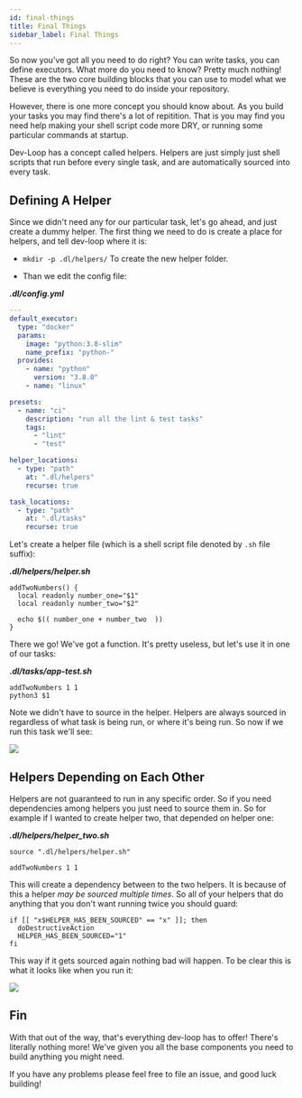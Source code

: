 ```yaml
---
id: final-things
title: Final Things
sidebar_label: Final Things
---
```


So now you've got all you need to do right? You can write tasks, you can
define executors. What more do you need to know? Pretty much nothing! These
are the two core building blocks that you can use to model what we believe
is everything you need to do inside your repository.

However, there is one more concept you should know about. As you build your
tasks you may find there's a lot of repitition. That is you may find
you need help making your shell script code more DRY, or running some particular
commands at startup.

Dev-Loop has a concept called helpers. Helpers are just simply just shell scripts
that run before every single task, and are automatically sourced into
every task.

## Defining A Helper ##

Since we didn't need any for our particular task, let's go ahead, and just
create a dummy helper. The first thing we need to do is create a place for
helpers, and tell dev-loop where it is:

- `mkdir -p .dl/helpers/` To create the new helper folder.

- Than we edit the config file:

***.dl/config.yml***

```yaml {19-22}
---
default_executor:
  type: "docker"
  params:
    image: "python:3.8-slim"
    name_prefix: "python-"
  provides:
    - name: "python"
      version: "3.8.0"
    - name: "linux"

presets:
  - name: "ci"
    description: "run all the lint & test tasks"
    tags:
      - "lint"
      - "test"

helper_locations:
  - type: "path"
    at: ".dl/helpers"
    recurse: true

task_locations:
  - type: "path"
    at: ".dl/tasks"
    recurse: true
```

Let's create a helper file (which is a shell script file denoted by `.sh` file suffix):

***.dl/helpers/helper.sh***

```shell
addTwoNumbers() {
  local readonly number_one="$1"
  local readonly number_two="$2"

  echo $(( number_one + number_two  ))
}
```

There we go! We've got a function. It's pretty useless, but let's use it in one of our tasks:

***.dl/tasks/app-test.sh***

```shell {1}
addTwoNumbers 1 1
python3 $1
```

Note we didn't have to source in the helper. Helpers are always sourced in regardless of what
task is being run, or where it's being run. So now if we run this task we'll see:

<img src="/img/dl-helpers-one.png" />

## Helpers Depending on Each Other ##

Helpers are not guaranteed to run in any specific order. So if you need dependencies among helpers
you just need to source them in. So for example if I wanted to create helper two, that depended on
helper one:

***.dl/helpers/helper_two.sh***

```shell
source ".dl/helpers/helper.sh"

addTwoNumbers 1 1
```

This will create a dependency between to the two helpers. It is because of this a helper
*may be sourced multiple times*. So all of your helpers that do anything that you don't
want running twice you should guard:

```shell
if [[ "x$HELPER_HAS_BEEN_SOURCED" == "x" ]]; then
  doDestructiveAction
  HELPER_HAS_BEEN_SOURCED="1"
fi
```

This way if it gets sourced again nothing bad will happen. To be clear this is what it looks like
when you run it:

<img src="/img/dl-helpers-depend.png" />

## Fin ##

With that out of the way, that's everything dev-loop has to offer! There's literally nothing more!
We've given you all the base components you need to build anything you might need.

If you have any problems please feel free to file an issue, and good luck building!
